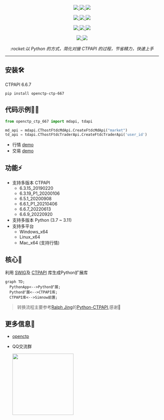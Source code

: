 <p align="center">     
    <a href="http://www.sfit.com.cn/5_2_DocumentDown_6.htm" target="_blank">
        <img src="https://badgen.net/badge/ctpapi/6.3.15|6.3.19|6.5.1|6.6.1|6.6.7|6.6.9/cyan" />
    </a>       
    <a href="#">         
        <img src="https://badgen.net/badge/platform/windows_x64|linux_x64|mac_x64/cyan" />  
    </a>        
    <a href="#">     
        <img src="https://badgen.net/badge/python/3.7|3.8|3.9|3.10|3.11/cyan" />          
    </a> 
</p>

<p align="center">               
    <a href="https://pypi.org/project/openctp-ctp-6315" target="_blank">                  
        <img src="https://badgen.net/badge/pypi/openctp-ctp-6315/blue" />     
    </a>     
    <a href="https://pypi.org/project/openctp-ctp-6319" target="_blank">                           
        <img src="https://badgen.net/badge/pypi/openctp-ctp-6319/blue" />          
    </a>
    <a href="https://pypi.org/project/openctp-ctp-651" target="_blank">                                    
        <img src="https://badgen.net/badge/pypi/openctp-ctp-651/blue" />               
    </a> 
</p>
<p align="center">  
    <a href="https://pypi.org/project/openctp-ctp-661" target="_blank">                                             
        <img src="https://badgen.net/badge/pypi/openctp-ctp-661/blue" />                    
    </a> 
    <a href="https://pypi.org/project/openctp-ctp-667" target="_blank">                                             
        <img src="https://badgen.net/badge/pypi/openctp-ctp-667/blue" />                    
    </a> 
    <a href="https://pypi.org/project/openctp-ctp-669" target="_blank">                                             
        <img src="https://badgen.net/badge/pypi/openctp-ctp-669/blue" />                    
    </a> 
</p>

<p align="center">  
    <a href="https://github.com/Jedore/openctp-ctp-python/actions" target="_blank">                                                      
        <img src="https://badgen.net/badge/CI-Test/passing/green?icon=github" />                         
    </a> 
    <a href="https://github.com/Jedore/openctp-ctp-python/blob/main/LICENSE" target="_blank">                                                               
        <img src="https://badgen.net/badge/license/MIT/green" />                              
    </a> 
</p>

<p align="center">          
    <em>:rocket:以 Python 的方式，简化对接 CTPAPI 的过程，节省精力，快速上手</em>  
</p>

-----

## 安装:hammer_and_wrench:

CTPAPI 6.6.7

```shell
pip install openctp-ctp-667
```

## 代码示例:man_technologist:

```python
from openctp_ctp_667 import mdapi, tdapi

md_api = mdapi.CThostFtdcMdApi.CreateFtdcMdApi("market")
td_api = tdapi.CThostFtdcTraderApi.CreateFtdcTraderApi('user_id')
```

- 行情 [demo](demo/mdapi.py)
- 交易 [demo](demo/tdapi.py)

## 功能:zap:

- 支持多版本 CTPAPI
    - 6.3.15_20190220
    - 6.3.19_P1_20200106
    - 6.5.1_20200908
    - 6.6.1_P1_20210406
    - 6.6.7_20220613
    - 6.6.9_20220920
- 支持多版本 Python (3.7 ~ 3.11)
- 支持多平台
    - Windows_x64
    - Linux_x64
    - Mac_x64 (支持行情)

## 核心:art:

利用 [SWIG](https://www.swig.org/)及 [CTPAPI](http://www.sfit.com.cn/5_2_DocumentDown_6.htm) 库生成Python扩展库

```mermaid 
graph TD;     
  PythonApp<-->Python扩展;     
  Python扩展<-->CTPAPI库;     
  CTPAPI库<-->Simnow前置;     
```

> 转换流程主要参考[Ralph Jing](https://github.com/nicai0609)的[Python-CTPAPI](https://github.com/nicai0609/Python-CTPAPI),感谢:pray:

## 更多信息:page_facing_up:

- [openctp](https://github.com/openctp/openctp)
- QQ交流群 

    <img src="https://user-images.githubusercontent.com/17944025/231727684-fb62f5f9-71d8-448f-9e35-255639756bb2.png" width="200px">
